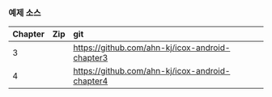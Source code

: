### 예제 소스

|Chapter|Zip|git|
|:--|:--|:--|
|3||https://github.com/ahn-kj/icox-android-chapter3|
|4||https://github.com/ahn-kj/icox-android-chapter4|